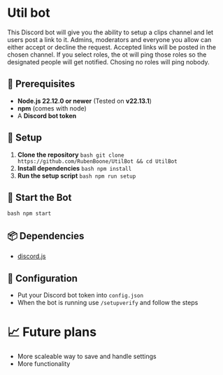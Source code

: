 # Util bot
This Discord bot will give you the ability to setup a clips channel and let users post a link to it. Admins, moderators and everyone you allow can either accept or decline the request. Accepted links will be posted in the chosen channel. If you select roles, the ot will ping those roles so the designated people will get notified. Chosing no roles will ping nobody.

## 📌 Prerequisites
- **Node.js 22.12.0 or newer** (Tested on **v22.13.1**)
- **npm** (comes with node)
- A **Discord bot token**

## 🔧 Setup
1. **Clone the repository**
  ```bash git clone https://github.com/RubenBoone/UtilBot && cd UtilBot```
2. **Install dependencies**
   ```bash npm install```
4. **Run the setup script**
   ```bash npm run setup```
## 🚀 Start the Bot
 ```bash npm start```

 ## 📦 Dependencies
 - [discord.js](https://discord.js.org/)

## 📄 Configuration
- Put your Discord bot token into ```config.json```
- When the bot is running use ```/setupverify``` and follow the steps

# 📈 Future plans
- More scaleable way to save and handle settings
- More functionality
